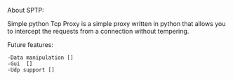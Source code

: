 About SPTP:

Simple python Tcp Proxy is a simple proxy written in python that allows you to
intercept the requests from a connection without tempering.

Future features:

    -Data manipulation [] 
    -Gui  []
    -Udp support []

